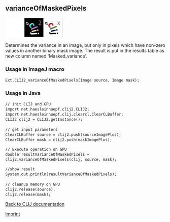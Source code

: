 ## varianceOfMaskedPixels
<img src="images/mini_empty_logo.png"/><img src="images/mini_clij2_logo.png"/><img src="images/mini_clijx_logo.png"/>

Determines the variance in an image, but only in pixels which have non-zero values in another binary mask image. The result is put in the results table as new column named 'Masked_variance'.

### Usage in ImageJ macro
```
Ext.CLIJ2_varianceOfMaskedPixels(Image source, Image mask);
```


### Usage in Java
```
// init CLIJ and GPU
import net.haesleinhuepf.clij2.CLIJ2;
import net.haesleinhuepf.clij.clearcl.ClearCLBuffer;
CLIJ2 clij2 = CLIJ2.getInstance();

// get input parameters
ClearCLBuffer source = clij2.push(sourceImagePlus);
ClearCLBuffer mask = clij2.push(maskImagePlus);
```

```
// Execute operation on GPU
double resultVarianceOfMaskedPixels = clij2.varianceOfMaskedPixels(clij, source, mask);
```

```
//show result
System.out.println(resultVarianceOfMaskedPixels);

// cleanup memory on GPU
clij2.release(source);
clij2.release(mask);
```


[Back to CLIJ documentation](https://clij.github.io/)

[Imprint](https://clij.github.io/imprint)
